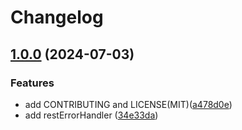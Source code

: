 # Changelog

## [1.0.0](https://github.com/jzxy-cbq/Hello-Fast-Request/releases/tag/v1.0.0) (2024-07-03)


### Features

* add CONTRIBUTING and LICENSE(MIT)([a478d0e](https://github.com/jzxy-cbq/Hello-Fast-Request/commit/a478d0ee601d703ccf4df7aae531bc9bf35358af))
* add restErrorHandler ([34e33da](https://github.com/jzxy-cbq/Hello-Fast-Request/commit/34e33da483379b09c7411491908cedb0e892df06))
